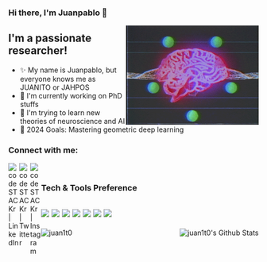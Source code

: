 ### Hi there, I'm Juanpablo 👋

<img align="right" alt="GIF" height="200px" src="d2b5ef1d089455e38715f64bd0e15293.gif"/>

## I'm a passionate researcher!
- ✨ My name is Juanpablo, but everyone knows me as JUANITO or JAHPOS
- 🔭 I'm currently working on PhD stuffs
- 🌱 I'm trying to learn new theories of neuroscience and AI
- 🔬 2024 Goals: Mastering geometric deep learning

### Connect with me:

<!--[<img align="left" alt="codeSTACKr.com" width="22px" src="https://raw.githubusercontent.com/iconic/open-iconic/master/svg/globe.svg" />][website]-->
<!--[<img align="left" alt="codeSTACKr | YouTube" width="22px" src="https://cdn.jsdelivr.net/npm/simple-icons@v3/icons/youtube.svg" />][youtube] -->
[<img align="left" alt="codeSTACKr | LinkedIn" width="22px" src="https://cdn.jsdelivr.net/npm/simple-icons@v3/icons/linkedin.svg" />][linkedin]
[<img align="left" alt="codeSTACKr | Twitter" width="22px" src="https://cdn.jsdelivr.net/npm/simple-icons@v3/icons/twitter.svg" />][twitter]
[<img align="left" alt="codeSTACKr | Instagram" width="22px" src="https://cdn.jsdelivr.net/npm/simple-icons@v3/icons/instagram.svg" />][instagram]

<br />

### Tech & Tools Preference
<img src="https://img.shields.io/badge/-Python-black?style=flat&logo=python&logoColor=white"> <img src="https://img.shields.io/badge/-C%20&%20C++-659ad2?style=flat&logo=c%2B%2B&logoColor=ffffff"> <img src="https://img.shields.io/badge/Pytorch-black?style=flat&logo=pytorch&logoColor=white"> <img src="https://img.shields.io/badge/Google%20Colab-yellowgreen?style=flat&logo=google%20colab&logoColor=white"> <img src="http://img.shields.io/badge/-VS%20Code-007ACC?style=flat&logo=visual%20studio%20code&logoColor=white"> <img src="http://img.shields.io/badge/-Github-000000?style=flat&logo=github&logoColor=FFFFFF">
<img src="https://img.shields.io/badge/-Django-logo">
---
<p><img align="left" src="https://github-readme-stats.vercel.app/api/top-langs/?username=juan1t0&langs_count=10&theme=tokyonight&layout=compact" alt="juan1t0" /></p>
<img align="right" alt="juan1t0's Github Stats" src="https://github-readme-stats.vercel.app/api?username=juan1t0&show_icons=true&hide_border=true&theme=tokyonight" />


[twitter]: https://twitter.com/JAHPOS0599
[instagram]: https://www.instagram.com/japh0s/
[linkedin]: https://www.linkedin.com/in/juanpablo-andrew-heredia-parillo-0140ab133/
